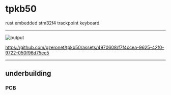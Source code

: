 # tpkb50

rust embedded stm32f4 trackpoint keyboard

---

![output](https://github.com/gzeronet/tpkb50/assets/4970608/aad9c7d3-7ad1-472f-89d3-36a6561079f0)



https://github.com/gzeronet/tpkb50/assets/4970608/f7f4ccea-9625-42f0-9722-050f96d75ec5

---

## underbuilding

### PCB

